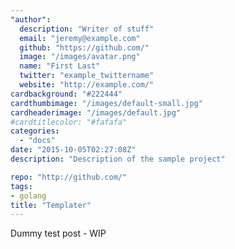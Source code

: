 ```yaml
---
"author":
  description: "Writer of stuff"
  email: "jeremy@example.com"
  github: "https://github.com/"
  image: "/images/avatar.png"
  name: "First Last"
  twitter: "example_twittername"
  website: "http://example.com/"
cardbackground: "#222444"
cardthumbimage: "/images/default-small.jpg"
cardheaderimage: "/images/default.jpg"
#cardtitlecolor: "#fafafa"
categories:
  - "docs"
date: "2015-10-05T02:27:08Z"
description: "Description of the sample project"

repo: "http://github.com/"
tags:
- golang
title: "Templater"
---
```


Dummy test post - WIP